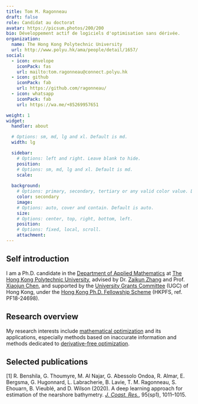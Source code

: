 ```yaml
---
title: Tom M. Ragonneau
draft: false
role: Candidat au doctorat
avatar: https://picsum.photos/200/200
bio: Développement actif de logiciels d'optimisation sans dérivée.
organization:
  name: The Hong Kong Polytechnic University
  url: http://www.polyu.hk/ama/people/detail/1657/
social:
  - icon: envelope
    iconPack: fas
    url: mailto:tom.ragonneau@connect.polyu.hk
  - icon: github
    iconPack: fab
    url: https://github.com/ragonneau/
  - icon: whatsapp
    iconPack: fab
    url: https://wa.me/+85269957651

weight: 1
widget:
  handler: about

  # Options: sm, md, lg and xl. Default is md.
  width: lg

  sidebar:
    # Options: left and right. Leave blank to hide.
    position:
    # Options: sm, md, lg and xl. Default is md.
    scale:
  
  background:
    # Options: primary, secondary, tertiary or any valid color value. Default is primary.
    color: secondary
    image:
    # Options: auto, cover and contain. Default is auto.
    size:
    # Options: center, top, right, bottom, left.
    position:
    # Options: fixed, local, scroll.
    attachment: 
---
```


## Self introduction

I am a Ph.D. candidate in the [Department of Applied Mathematics](https://www.polyu.edu.hk/ama/) at [The Hong Kong Polytechnic University](https://www.polyu.edu.hk/), advised by Dr. [Zaikun Zhang](https://zhangzk.net/) and Prof. [Xiaojun Chen](https://www.polyu.edu.hk/ama/staff/xjchen/ChenXJ.htm), and supported by the [University Grants Committee](https://www.ugc.edu.hk/) (UGC) of Hong Kong, under the [Hong Kong Ph.D. Fellowship Scheme](https://cerg1.ugc.edu.hk/hkpfs/) (HKPFS, ref. PF18-24698).

## Research overview

My research interests include [mathematical optimization](https://en.wikipedia.org/wiki/mathematical_optimization) and its applications, especially methods based on inaccurate information and methods dedicated to [derivative-free optimization](https://en.wikipedia.org/wiki/Derivative-free_optimization).

## Selected publications

[1] R. Benshila, G. Thoumyre, M. Al Najar, G. Abessolo Ondoa, R. Almar, E. Bergsma, G. Hugonnard, L. Labracherie, B. Lavie, T. M. Ragonneau, S. Ehouarn, B. Vieublé, and D. Wilson (2020). A deep learning approach for estimation of the nearshore bathymetry. [*J. Coast. Res.*](https://meridian.allenpress.com/jcr), 95(sp1), 1011&ndash;1015.
